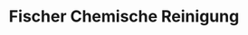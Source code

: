 ---
title: "Fischer Chemische Reinigung"
url: /heidelberg/fischer-chemische-reinigung/
shop: Wäscherei
---